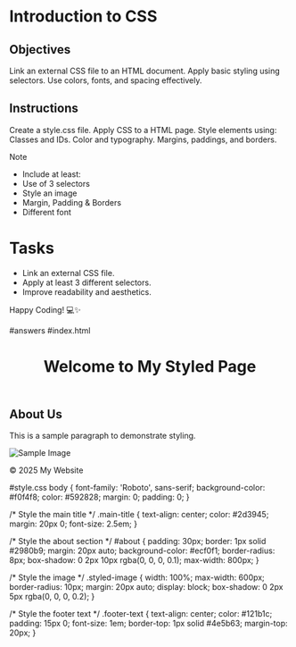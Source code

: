 # Introduction to CSS

## Objectives
Link an external CSS file to an HTML document.
Apply basic styling using selectors.
Use colors, fonts, and spacing effectively.

## Instructions

Create a style.css file.
Apply CSS to a HTML page.
Style elements using:
Classes and IDs.
Color and typography.
Margins, paddings, and borders.

>[!NOTE]
>  - Include at least:
>  - Use of 3 selectors
>  - Style an image
>  - Margin, Padding & Borders
>  - Different font

# Tasks
 - Link an external CSS file.
 - Apply at least 3 different selectors.
 - Improve readability and aesthetics.

Happy Coding! 💻✨



#answers 
#index.html
<!DOCTYPE html>
<html lang="en">
    <head>
        <meta charset="UTF-8">
        <meta name="viewport" content="width=device-width, initial-scale=1.0">
        <link href="https://fonts.googleapis.com/css2?family=Roboto:wght@400;700&display=swap" rel="stylesheet">
        <link rel="stylesheet" href="style.css">
        <title>Styled Page</title>
    </head>
    
<body>
    <header>
        <h1 class="main-title">Welcome to My Styled Page</h1>
    </header>
    <section id="about">
        <h2>About Us</h2>
        <p>This is a sample paragraph to demonstrate styling.</p>
        <img src="https://images.pexels.com/photos/1234567/pexels-photo-1234567.jpeg" alt="Sample Image" class="styled-image">
    </section>
    <footer>
        <p class="footer-text">© 2025 My Website</p>
    </footer>
</body>
</html>

#style.css
body {
    font-family: 'Roboto', sans-serif; 
    background-color: #f0f4f8;
    color: #592828;
    margin: 0;
    padding: 0;
}

/* Style the main title */
.main-title {
    text-align: center;
    color: #2d3945;
    margin: 20px 0;
    font-size: 2.5em; 
}

/* Style the about section */
#about {
    padding: 30px;
    border: 1px solid #2980b9;
    margin: 20px auto;
    background-color: #ecf0f1;
    border-radius: 8px; 
    box-shadow: 0 2px 10px rgba(0, 0, 0, 0.1); 
    max-width: 800px; 
}

/* Style the image */
.styled-image {
    width: 100%;
    max-width: 600px;
    border-radius: 10px;
    margin: 20px auto;
    display: block;
    box-shadow: 0 2px 5px rgba(0, 0, 0, 0.2); 
}

/* Style the footer text */
.footer-text {
    text-align: center;
    color: #121b1c;
    padding: 15px 0;
    font-size: 1em;
    border-top: 1px solid #4e5b63; 
    margin-top: 20px;
}
